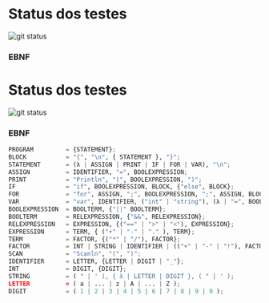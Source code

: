 # Status dos testes

![git status](http://3.129.230.99/svg/LidiaDomingos/CompiladorLogComp/)

### EBNF

# Status dos testes

![git status](http://3.129.230.99/svg/LidiaDomingos/CompiladorLogComp/)

### EBNF

```py
PROGRAM         = {STATEMENT};
BLOCK           = "{", "\n", { STATEMENT }, "}";
STATEMENT       = (λ | ASSIGN | PRINT | IF | FOR | VAR), "\n";
ASSIGN          = IDENTIFIER, "=", BOOLEXPRESSION;
PRINT           = "Println", "(", BOOLEXPRESSION, ")";
IF              = "if", BOOLEXPRESSION, BLOCK, {"else", BLOCK};
FOR             = "for", ASSIGN, ";", BOOLEXPRESSION, ";", ASSIGN, BLOCK;
VAR             = "var", IDENTIFIER, ("int" | "string"), (λ | "=", BOOLEXPRESSION);
BOOLEXPRESSION  = BOOLTERM, {"||" BOOLTERM};
BOOLTERM        = RELEXPRESSION, {"&&", RELEXPRESSION};
RELEXPRESSION   = EXPRESSION, {("==" | ">" | "<"), EXPRESSION};
EXPRESSION      = TERM, { ("+" | "-" | "." ), TERM};
TERM            = FACTOR, {("*" | "/"), FACTOR};
FACTOR          = INT | STRING | IDENTIFIER | (("+" | "-" | "!"), FACTOR) | "(", BOOLEXPRESSION, ")" | SCAN;
SCAN            = "Scanln", "(", ")";
IDENTIFIER      = LETTER, {LETTER | DIGIT | "_"};
INT             = DIGIT, {DIGIT};
STRING          = ( " | ' ), { λ | LETTER | DIGIT }, ( " | ' );
LETTER          = ( a | ... | z | A | ... | Z );
DIGIT           = ( 1 | 2 | 3 | 4 | 5 | 6 | 7 | 8 | 9 | 0 );
```

